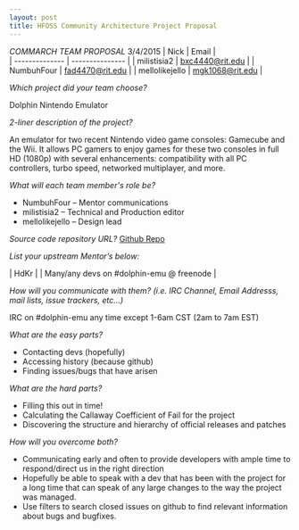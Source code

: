 ```yaml
---
layout: post
title: HFOSS Community Architecture Project Proposal
---
```


*COMMARCH TEAM PROPOSAL*
3/4/2015
|	Nick			|	Email			|	
|	--------------	|	---------------	|
|	milistisia2		|	bxc4440@rit.edu	|
|	NumbuhFour		|	fad4470@rit.edu	|
|	mellolikejello	|	mgk1068@rit.edu	|

*Which project did your team choose?*

Dolphin Nintendo Emulator

*2-liner description of the project?*

An emulator for two recent Nintendo video game consoles: Gamecube and the Wii. It allows PC gamers to enjoy games for these two consoles in full HD (1080p) with several enhancements: compatibility with all PC controllers, turbo speed, networked multiplayer, and more.

*What will each team member's role be?*

+	NumbuhFour – Mentor communications
+	milistisia2 – Technical and Production editor
+	mellolikejello – Design lead

*Source code repository URL?*
[Github Repo](https://github.com/dolphin-emu/dolphin)

*List your upstream Mentor’s below:*

|	HdKr	|
|	Many/any devs on #dolphin-emu @ freenode	|

*How will you communicate with them? (i.e. IRC Channel, Email Addresss, mail lists, issue trackers, etc…)*

IRC on #dolphin-emu any time except 1-6am CST (2am to 7am EST)

*What are the easy parts?*

+   Contacting devs (hopefully)
+   Accessing history (because github)
+   Finding issues/bugs that have arisen
 
*What are the hard parts?*

+   Filling this out in time!
+   Calculating the Callaway Coefficient of Fail for the project
+   Discovering the structure and hierarchy of official releases and patches
 
*How will you overcome both?*

+	Communicating early and often to provide developers with ample time to respond/direct us in the right direction
+	Hopefully be able to speak with a dev that has been with the project for a long time that can speak of any large changes to the way the project was managed.
+	Use filters to search closed issues on github to find relevant information about bugs and bugfixes.